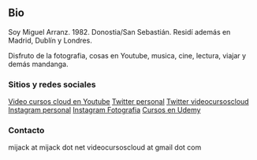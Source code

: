 ## Bio

Soy Miguel Arranz. 1982. Donostia/San Sebastián. Residí además en Madrid, Dublín y Londres.

Disfruto de la fotografia, cosas en Youtube, musica, cine, lectura, viajar y demás mandanga.



### Sitios y redes sociales

[Video cursos cloud en Youtube](https://www.youtube.com/c/MiguelArranz)
[Twitter personal](https://twitter.com/mijack)
[Twitter videocursoscloud](https://twitter.com/vcursoscloud)
[Instagram personal](https://www.instagram.com/mijack/)
[Instagram Fotografia](https://www.instagram.com/mijack_photography/)
[Cursos en Udemy](https://www.udemy.com/user/miguelarranzmijack/)


### Contacto

mijack at mijack dot net
videocursoscloud at gmail dot com

